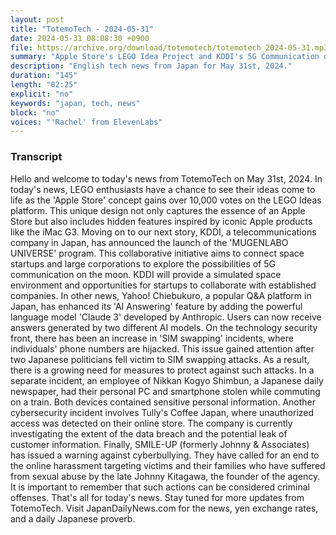 ```yaml
---
layout: post
title: "TotemoTech - 2024-05-31"
date: 2024-05-31 08:08:30 +0900
file: https://archive.org/download/totemotech/totemotech_2024-05-31.mp3
summary: "Apple Store's LEGO Idea Project and KDDI's 5G Communication on the Moon, & more…"
description: "English tech news from Japan for May 31st, 2024."
duration: "145"
length: "02:25"
explicit: "no"
keywords: "japan, tech, news"
block: "no"
voices: "'Rachel' from ElevenLabs"
---
```


### Transcript

Hello and welcome to today's news from TotemoTech on May 31st, 2024. In today's news, LEGO enthusiasts have a chance to see their ideas come to life as the 'Apple Store' concept gains over 10,000 votes on the LEGO Ideas platform. This unique design not only captures the essence of an Apple Store but also includes hidden features inspired by iconic Apple products like the iMac G3. Moving on to our next story, KDDI, a telecommunications company in Japan, has announced the launch of the 'MUGENLABO UNIVERSE' program. This collaborative initiative aims to connect space startups and large corporations to explore the possibilities of 5G communication on the moon. KDDI will provide a simulated space environment and opportunities for startups to collaborate with established companies. In other news, Yahoo! Chiebukuro, a popular Q&A platform in Japan, has enhanced its 'AI Answering' feature by adding the powerful language model 'Claude 3' developed by Anthropic. Users can now receive answers generated by two different AI models. On the technology security front, there has been an increase in 'SIM swapping' incidents, where individuals' phone numbers are hijacked. This issue gained attention after two Japanese politicians fell victim to SIM swapping attacks. As a result, there is a growing need for measures to protect against such attacks. In a separate incident, an employee of Nikkan Kogyo Shimbun, a Japanese daily newspaper, had their personal PC and smartphone stolen while commuting on a train. Both devices contained sensitive personal information. Another cybersecurity incident involves Tully's Coffee Japan, where unauthorized access was detected on their online store. The company is currently investigating the extent of the data breach and the potential leak of customer information. Finally, SMILE-UP (formerly Johnny & Associates) has issued a warning against cyberbullying. They have called for an end to the online harassment targeting victims and their families who have suffered from sexual abuse by the late Johnny Kitagawa, the founder of the agency. It is important to remember that such actions can be considered criminal offenses. That's all for today's news. Stay tuned for more updates from TotemoTech.   Visit JapanDailyNews.com for the news, yen exchange rates, and a daily Japanese proverb.
